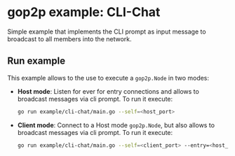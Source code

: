 # gop2p example: CLI-Chat
Simple example that implements the CLI prompt as input message to broadcast to all members into the network.

##  Run example

This example allows to the use to execute a `gop2p.Node` in two modes:
 - **Host mode**: Listen for ever for entry connections and allows to broadcast messages via cli prompt. To run it execute: 

    ```sh
    go run example/cli-chat/main.go --self=<host_port>
    ```


 - **Client mode**: Connect to a Host mode `gop2p.Node`, but also allows to broadcast messages via cli prompt. To run it execute: 
 
    ```sh
    go run example/cli-chat/main.go --self=<client_port> --entry=<host_port>
    ```